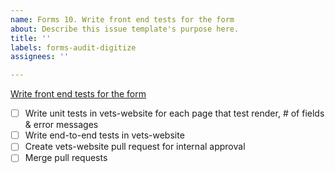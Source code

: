 ```yaml
---
name: Forms 10. Write front end tests for the form
about: Describe this issue template's purpose here.
title: ''
labels: forms-audit-digitize
assignees: ''

---
```


[Write front end tests for the form](https://vfs.atlassian.net/wiki/spaces/VFT/pages/2492334104/Form+digitization+development+guide#Step-10-(collaborative)%3A-Write-front-end-and-back-end-tests-for-the-form)
- [ ] Write unit tests in vets-website for each page that test render, # of fields & error messages
- [ ] Write end-to-end tests in vets-website
- [ ] Create vets-website pull request for internal approval
- [ ] Merge pull requests
